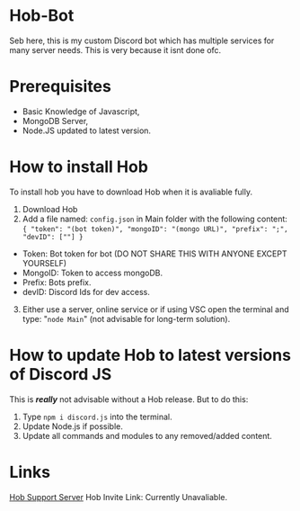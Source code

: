 # Hob-Bot

Seb here, this is my custom Discord bot which has multiple services for many server needs. This is very because it isnt done ofc.

# Prerequisites

* Basic Knowledge of Javascript,
* MongoDB Server,
* Node.JS updated to latest version.

# How to install Hob

To install hob you have to download Hob when it is avaliable fully.

1. Download Hob
2. Add a file named: `config.json` in Main folder with the following content:
  `
  {
    "token": "(bot token)",
    "mongoID": "(mongo URL)",
    "prefix": ";",
    "devID": [""]
  }
  `
  
  * Token: Bot token for bot (DO NOT SHARE THIS WITH ANYONE EXCEPT YOURSELF)
  * MongoID: Token to access mongoDB.
  * Prefix: Bots prefix.
  * devID: Discord Ids for dev access.

3. Either use a server, online service or if using VSC open the terminal and type: "`node Main`" (not advisable for long-term solution).

# How to update Hob to latest versions of Discord JS

This is ***really*** not advisable without a Hob release. But to do this:

1. Type `npm i discord.js` into the terminal.
2. Update Node.js if possible.
3. Update all commands and modules to any removed/added content.

# Links

[Hob Support Server](https://discord.gg/S8CzyTymgf)
Hob Invite Link: Currently Unavaliable.
